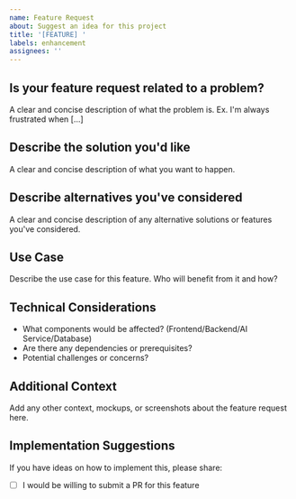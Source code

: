```yaml
---
name: Feature Request
about: Suggest an idea for this project
title: '[FEATURE] '
labels: enhancement
assignees: ''
---
```


## Is your feature request related to a problem?
A clear and concise description of what the problem is. Ex. I'm always frustrated when [...]

## Describe the solution you'd like
A clear and concise description of what you want to happen.

## Describe alternatives you've considered
A clear and concise description of any alternative solutions or features you've considered.

## Use Case
Describe the use case for this feature. Who will benefit from it and how?

## Technical Considerations
- What components would be affected? (Frontend/Backend/AI Service/Database)
- Are there any dependencies or prerequisites?
- Potential challenges or concerns?

## Additional Context
Add any other context, mockups, or screenshots about the feature request here.

## Implementation Suggestions
If you have ideas on how to implement this, please share:
- [ ] I would be willing to submit a PR for this feature
